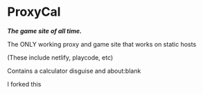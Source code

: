 # ProxyCal

***The game site of all time.***



The ONLY working proxy and game site that works on static hosts

(These include netlify, playcode, etc)

Contains a calculator disguise and about:blank

I forked this


